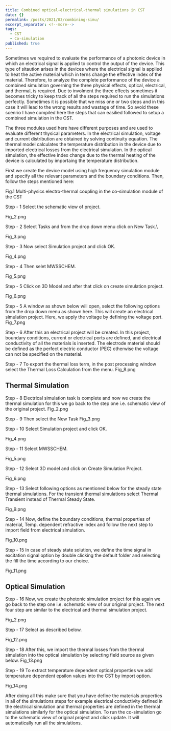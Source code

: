 ```yaml
---
title: Combined optical-electrical-thermal simulations in CST
date: {}
permalink: /posts/2021/03/combining-simu/
excerpt_separator: <!--more-->
tags:
  - CST
  - Co-simulation 
published: true
---
```


Sometimes we required to evaluate the performance of a photonic device in which an electrical signal is applied to control the output of the device. This type of sitaution arises in the devices where the electrical signal is applied to heat the active material which in terns change the effective index of the material. Therefore, to analyze the complete performance of the device a combined simulation governing the three physical effects, optical, electrical, and thermal, is required. Due to involment the three  effects sometimes it becomes tricky to keep track of all the steps required to run the simulations perfectly. Sometimes it is possible that we miss one or two steps and in this case it will lead to the wrong results and wastage of time. So avoid these scenrio I have compiled here the steps that can easilied followed to setup a combined simulation in the CST. 

The three modules used here have different purposes and are used to evaluate different thysical parameters. In the electrical simulation, voltage and current distribution are obtained by solving continuity equation. The thermal model calculates the temperature distribution in the device due to imported electrical losses from the electrical simulation. In the optical simulation, the effective index change due to the thermal heating of the device is calculated by importaing the temperature distribution.

First we create the device model using high frequency simulation module and specify all the relevant parameters and the boundary conditions. Then, follow the steps mentioned here:

Fig.1 
Multi-physics electro-thermal coupling in the co-simulation module of the CST

Step - 1 Select the schematic view of project.

Fig_2.png

Step - 2  Select Tasks and from the drop down menu click on New Task.\\

Fig_3.png 

Step - 3 Now select Simulation project and click OK.

Fig_4.png

Step - 4  Then selet MWSSCHEM.

Fig_5.png

Step - 5 Click on 3D Model and after that click on create simulation project.

   Fig_6.png

Step - 5 A window as shown below will open, select the following options from the drop down menu as shown here. This will create an electrical simulation project. Here, we apply the voltage by defining the voltage port.
Fig_7.png

Step - 6 After this an electrical project will be created. In this project, boundary conditions, current or electrical ports are defined, and electrical conductivity of all the materials is inserted. The electrode material should be defined as the perfect electric conductor (PEC) otherwise the voltage can not be specified on the material.

Step - 7 To export the thermal loss term, in the post processing window select the Thermal Loss Calculation from the menu.
Fig_8.png

## Thermal Simulation
Step - 8 Electrical simulation task is complete and now we create the thermal simulation for this we go back to the step one i.e. schematic view of the original project.
Fig_2.png

Step - 9 Then select the New Task 
Fig_3.png

Step - 10 Select Simulation project and click OK.

Fig_4.png

Step - 11 Select MWSSCHEM.

Fig_5.png

Step - 12 Select 3D model and click on Create Simulation Project.

Fig_6.png

Step - 13 Select following  options as mentioned below for the steady state thermal simulations. For the transient thermal simulations select Thermal Transient instead of Thermal Steady State.

Fig_9.png

Step - 14 Now, define the boundary conditions, thermal properties of material, Temp. dependent refractive index and follow the next step to import field from electrical simulation.

Fig_10.png

Step - 15 In case of steady state solution, we define the time signal in excitation signal option by double clicking the default folder and selecting the fill the time according to our choice.

Fig_11.png


## Optical Simulation
Step - 16  Now, we create the photonic simulation project for this again we go back to the step one i.e. schematic view of our original project. The next four step are similar to the electrical and thermal simulation project.

Fig_2.png

Step - 17 Select as described below. 

Fig_12.png

Step - 18 After this, we import the thermal losses from the thermal simulation into the optical simulation by selecting field source as given below.
Fig_13.png

Step - 19 To extract temperature dependent optical properties we add temperature dependent epsilon values into the CST by import option.

Fig_14.png

After doing all this make sure that you have define the materials properties in all of the simulations steps for example electrical conductivity defined in the electrical simulation and thermal properties are defined in the thermal simulations similarly for the optical simulation. To run the co-simulation go to the schematic view of original project and click update. It will automatically run all the simulations.
